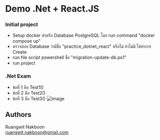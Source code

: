 # Demo .Net + React.JS

### Initial project
* Setup docker สำหรับ Database PostgreSQL โดย run command "docker compose up"
* ตรวจสอบ Database ว่ามีชื่อ "practice_dotnet_react" หรือไม่ ถ้าไม่มี ให้ทำการ Create
* run file script powershell ชื่อ "migration-update-db.ps1"
* run project

### .Net Exam
* ข้อที่ 1 คือ Test1()
* ข้อที่ 2 คือ Test2()
* ข้อที่ 3 คือ Test3()
![image](https://github.com/peedekza40/demo-dot-net-react/assets/45896354/4f8fd5ae-3cd2-449e-88c1-0e1b3595a56b)

## Authors
Ruangwit Nakboon  
ruangwit.nakboon@gmail.com
